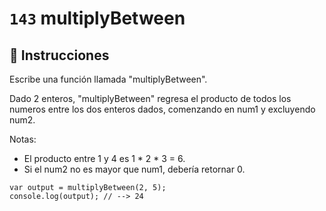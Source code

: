 # `143` multiplyBetween

## 📝 Instrucciones

Escribe una función llamada "multiplyBetween".

Dado 2 enteros, "multiplyBetween" regresa el producto de todos los numeros entre los dos enteros dados, comenzando en num1 y excluyendo num2.

Notas:
* El producto entre 1 y 4 es 1 * 2 * 3 = 6.
* Si el num2 no es mayor que num1, debería retornar 0.

```Js
var output = multiplyBetween(2, 5);
console.log(output); // --> 24
```